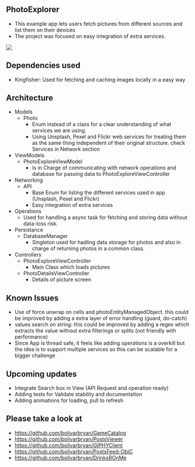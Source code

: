 ## PhotoExplorer

* This example app lets users fetch pictures from different sources and list them on their devices
* The project was focused on easy integration of extra services.


![](record.gif)


## Dependencies used

* Kingfisher: Used for fetching and caching images locally in a easy way
 

## Architecture

* Models
	*  Photo 
		*  	Enum instead of a class for a clear understanding of what services we are using. 
		*   Using Unsplash, Pexel and Flickr web services for treating them as the same thing independent of their original structure. check Services in Network section
* ViewModels
	* PhotoExploreViewModel
		* Is in Charge of communicating with network operations and database for passing data to PhotoExploreViewController
* Networking
	* API
		* Base Enum for listing the different services used in app (Unsplash, Pexel and Flickr)
		* Easy integration of extra services
* Operations
	* Used for handling a async task for fetching and storing data without data-loss risk. 
* Persistance
	* DatabaseManager
		* Singleton used for hadling data storage for photos and also in charge of returning photos in a common class.
* Controllers
	* PhotoExploreViewController
		* Main Class which loads pictures 
	* PhotoDetailsViewController
		* Details of picture screen
		

## Known Issues
* Use of force unwrap on cells and photoEntityManagedObject. this could be improved by adding a extra layer of error handling (guard, do-catch)
* values search on string: this could be improved by adding a regex which extracts the value without extra filterings or splits (not friendly with performance) 
* Since App is thread safe, it feels like adding operations is a overkill but the idea is to support multiple services so this can be scalable for a bigger challenge
		
## Upcoming updates
* Integrate Search box in View (API Request and operation ready)
* Adding tests for Validate stability and documentation
* Adding animations for loading, pull to refresh 


## Please take a look at
* https://github.com/bolivarbryan/GameCatalog
* https://github.com/bolivarbryan/PostsViewer
* https://github.com/bolivarbryan/GIPHYClient
* https://github.com/bolivarbryan/PostsFeed-ObjC
* https://github.com/bolivarbryan/DrinksROnMe
